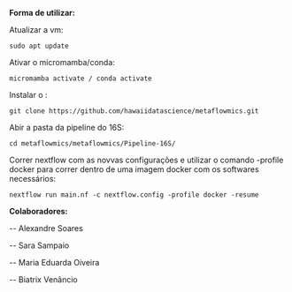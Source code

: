 **Forma de utilizar:**


Atualizar a vm:

    sudo apt update

Ativar o micromamba/conda:

    micromamba activate / conda activate

Instalar o :

    git clone https://github.com/hawaiidatascience/metaflowmics.git

Abir a pasta da pipeline do 16S:

    cd metaflowmics/metaflowmics/Pipeline-16S/

Correr nextflow com as novvas configurações e utilizar o comando -profile docker para correr dentro de uma imagem docker com os softwares necessários:

    nextflow run main.nf -c nextflow.config -profile docker -resume

**Colaboradores:**
    
-- Alexandre Soares
    
-- Sara Sampaio
    
-- Maria Eduarda Oiveira
    
-- Biatrix Venâncio
